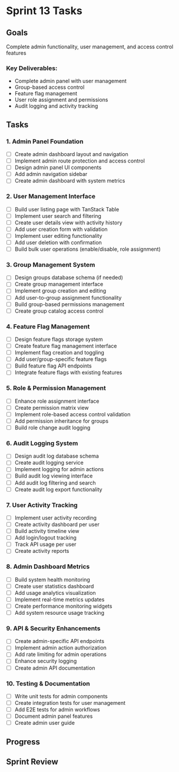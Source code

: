 # Sprint 13 Tasks

## Goals
Complete admin functionality, user management, and access control features

### Key Deliverables:
- Complete admin panel with user management
- Group-based access control
- Feature flag management
- User role assignment and permissions
- Audit logging and activity tracking

## Tasks

### 1. Admin Panel Foundation
- [ ] Create admin dashboard layout and navigation
- [ ] Implement admin route protection and access control
- [ ] Design admin panel UI components
- [ ] Add admin navigation sidebar
- [ ] Create admin dashboard with system metrics

### 2. User Management Interface
- [ ] Build user listing page with TanStack Table
- [ ] Implement user search and filtering
- [ ] Create user details view with activity history
- [ ] Add user creation form with validation
- [ ] Implement user editing functionality
- [ ] Add user deletion with confirmation
- [ ] Build bulk user operations (enable/disable, role assignment)

### 3. Group Management System
- [ ] Design groups database schema (if needed)
- [ ] Create group management interface
- [ ] Implement group creation and editing
- [ ] Add user-to-group assignment functionality
- [ ] Build group-based permissions management
- [ ] Create group catalog access control

### 4. Feature Flag Management
- [ ] Design feature flags storage system
- [ ] Create feature flag management interface
- [ ] Implement flag creation and toggling
- [ ] Add user/group-specific feature flags
- [ ] Build feature flag API endpoints
- [ ] Integrate feature flags with existing features

### 5. Role & Permission Management
- [ ] Enhance role assignment interface
- [ ] Create permission matrix view
- [ ] Implement role-based access control validation
- [ ] Add permission inheritance for groups
- [ ] Build role change audit logging

### 6. Audit Logging System
- [ ] Design audit log database schema
- [ ] Create audit logging service
- [ ] Implement logging for admin actions
- [ ] Build audit log viewing interface
- [ ] Add audit log filtering and search
- [ ] Create audit log export functionality

### 7. User Activity Tracking
- [ ] Implement user activity recording
- [ ] Create activity dashboard per user
- [ ] Build activity timeline view
- [ ] Add login/logout tracking
- [ ] Track API usage per user
- [ ] Create activity reports

### 8. Admin Dashboard Metrics
- [ ] Build system health monitoring
- [ ] Create user statistics dashboard
- [ ] Add usage analytics visualization
- [ ] Implement real-time metrics updates
- [ ] Create performance monitoring widgets
- [ ] Add system resource usage tracking

### 9. API & Security Enhancements
- [ ] Create admin-specific API endpoints
- [ ] Implement admin action authorization
- [ ] Add rate limiting for admin operations
- [ ] Enhance security logging
- [ ] Create admin API documentation

### 10. Testing & Documentation
- [ ] Write unit tests for admin components
- [ ] Create integration tests for user management
- [ ] Add E2E tests for admin workflows
- [ ] Document admin panel features
- [ ] Create admin user guide

## Progress

## Sprint Review 